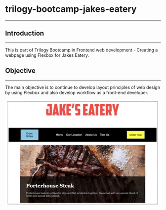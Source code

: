 # trilogy-bootcamp-jakes-eatery
---

## Introduction
---

This is part of Trilogy Bootcamp in Frontend web development - Creating a webpage using Flexbox for Jakes Eatery. 


## Objective 
---

The main objective is to continue to develop layout principles of web design by using Flexbox and also develop workflow as a front-end developer. 


![image solution to jakes eatery](images/jake's-eatery-solution.PNG)


